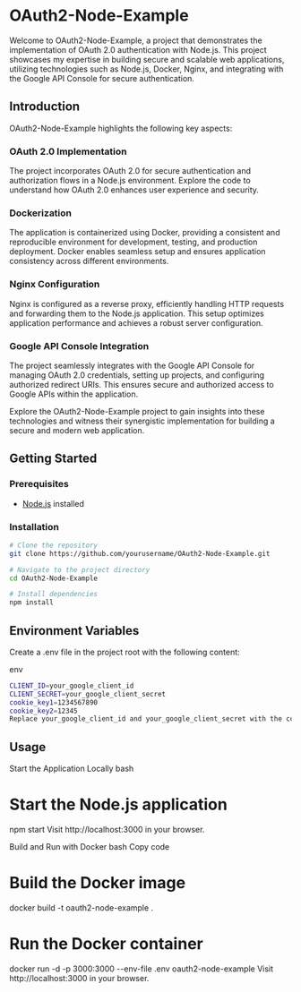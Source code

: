 # OAuth2-Node-Example

Welcome to OAuth2-Node-Example, a project that demonstrates the implementation of OAuth 2.0 authentication with Node.js. This project showcases my expertise in building secure and scalable web applications, utilizing technologies such as Node.js, Docker, Nginx, and integrating with the Google API Console for secure authentication.

## Introduction

OAuth2-Node-Example highlights the following key aspects:

### OAuth 2.0 Implementation
The project incorporates OAuth 2.0 for secure authentication and authorization flows in a Node.js environment. Explore the code to understand how OAuth 2.0 enhances user experience and security.

### Dockerization
The application is containerized using Docker, providing a consistent and reproducible environment for development, testing, and production deployment. Docker enables seamless setup and ensures application consistency across different environments.

### Nginx Configuration
Nginx is configured as a reverse proxy, efficiently handling HTTP requests and forwarding them to the Node.js application. This setup optimizes application performance and achieves a robust server configuration.

### Google API Console Integration
The project seamlessly integrates with the Google API Console for managing OAuth 2.0 credentials, setting up projects, and configuring authorized redirect URIs. This ensures secure and authorized access to Google APIs within the application.

Explore the OAuth2-Node-Example project to gain insights into these technologies and witness their synergistic implementation for building a secure and modern web application.


## Getting Started

### Prerequisites
- [Node.js](https://nodejs.org/) installed


### Installation

```bash
# Clone the repository
git clone https://github.com/yourusername/OAuth2-Node-Example.git

# Navigate to the project directory
cd OAuth2-Node-Example

# Install dependencies
npm install

```
## Environment Variables

Create a .env file in the project root with the following content:

env
```bash
CLIENT_ID=your_google_client_id
CLIENT_SECRET=your_google_client_secret
cookie_key1=1234567890
cookie_key2=12345
Replace your_google_client_id and your_google_client_secret with the corresponding values from your Google API Console project.
```


## Usage

Start the Application Locally
bash
# Start the Node.js application
npm start
Visit http://localhost:3000 in your browser.

Build and Run with Docker
bash
Copy code
# Build the Docker image
docker build -t oauth2-node-example .

# Run the Docker container
docker run -d -p 3000:3000 --env-file .env oauth2-node-example
Visit http://localhost:3000 in your browser.